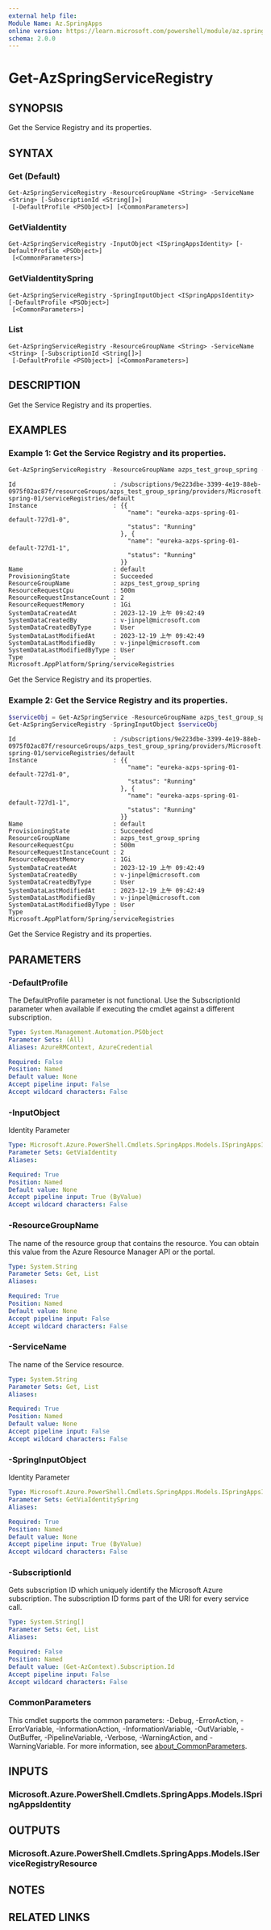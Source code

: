 ```yaml
---
external help file:
Module Name: Az.SpringApps
online version: https://learn.microsoft.com/powershell/module/az.springapps/get-azspringserviceregistry
schema: 2.0.0
---
```


# Get-AzSpringServiceRegistry

## SYNOPSIS
Get the Service Registry and its properties.

## SYNTAX

### Get (Default)
```
Get-AzSpringServiceRegistry -ResourceGroupName <String> -ServiceName <String> [-SubscriptionId <String[]>]
 [-DefaultProfile <PSObject>] [<CommonParameters>]
```

### GetViaIdentity
```
Get-AzSpringServiceRegistry -InputObject <ISpringAppsIdentity> [-DefaultProfile <PSObject>]
 [<CommonParameters>]
```

### GetViaIdentitySpring
```
Get-AzSpringServiceRegistry -SpringInputObject <ISpringAppsIdentity> [-DefaultProfile <PSObject>]
 [<CommonParameters>]
```

### List
```
Get-AzSpringServiceRegistry -ResourceGroupName <String> -ServiceName <String> [-SubscriptionId <String[]>]
 [-DefaultProfile <PSObject>] [<CommonParameters>]
```

## DESCRIPTION
Get the Service Registry and its properties.

## EXAMPLES

### Example 1: Get the Service Registry and its properties.
```powershell
Get-AzSpringServiceRegistry -ResourceGroupName azps_test_group_spring -ServiceName azps-spring-01
```

```output
Id                           : /subscriptions/9e223dbe-3399-4e19-88eb-0975f02ac87f/resourceGroups/azps_test_group_spring/providers/Microsoft.AppPlatform/Spring/azps-spring-01/serviceRegistries/default
Instance                     : {{
                                 "name": "eureka-azps-spring-01-default-727d1-0",
                                 "status": "Running"
                               }, {
                                 "name": "eureka-azps-spring-01-default-727d1-1",
                                 "status": "Running"
                               }}
Name                         : default
ProvisioningState            : Succeeded
ResourceGroupName            : azps_test_group_spring
ResourceRequestCpu           : 500m
ResourceRequestInstanceCount : 2
ResourceRequestMemory        : 1Gi
SystemDataCreatedAt          : 2023-12-19 上午 09:42:49
SystemDataCreatedBy          : v-jinpel@microsoft.com
SystemDataCreatedByType      : User
SystemDataLastModifiedAt     : 2023-12-19 上午 09:42:49
SystemDataLastModifiedBy     : v-jinpel@microsoft.com
SystemDataLastModifiedByType : User
Type                         : Microsoft.AppPlatform/Spring/serviceRegistries
```

Get the Service Registry and its properties.

### Example 2: Get the Service Registry and its properties.
```powershell
$serviceObj = Get-AzSpringService -ResourceGroupName azps_test_group_spring -Name azps-spring-01
Get-AzSpringServiceRegistry -SpringInputObject $serviceObj
```

```output
Id                           : /subscriptions/9e223dbe-3399-4e19-88eb-0975f02ac87f/resourceGroups/azps_test_group_spring/providers/Microsoft.AppPlatform/Spring/azps-spring-01/serviceRegistries/default
Instance                     : {{
                                 "name": "eureka-azps-spring-01-default-727d1-0",
                                 "status": "Running"
                               }, {
                                 "name": "eureka-azps-spring-01-default-727d1-1",
                                 "status": "Running"
                               }}
Name                         : default
ProvisioningState            : Succeeded
ResourceGroupName            : azps_test_group_spring
ResourceRequestCpu           : 500m
ResourceRequestInstanceCount : 2
ResourceRequestMemory        : 1Gi
SystemDataCreatedAt          : 2023-12-19 上午 09:42:49
SystemDataCreatedBy          : v-jinpel@microsoft.com
SystemDataCreatedByType      : User
SystemDataLastModifiedAt     : 2023-12-19 上午 09:42:49
SystemDataLastModifiedBy     : v-jinpel@microsoft.com
SystemDataLastModifiedByType : User
Type                         : Microsoft.AppPlatform/Spring/serviceRegistries
```

Get the Service Registry and its properties.

## PARAMETERS

### -DefaultProfile
The DefaultProfile parameter is not functional.
Use the SubscriptionId parameter when available if executing the cmdlet against a different subscription.

```yaml
Type: System.Management.Automation.PSObject
Parameter Sets: (All)
Aliases: AzureRMContext, AzureCredential

Required: False
Position: Named
Default value: None
Accept pipeline input: False
Accept wildcard characters: False
```

### -InputObject
Identity Parameter

```yaml
Type: Microsoft.Azure.PowerShell.Cmdlets.SpringApps.Models.ISpringAppsIdentity
Parameter Sets: GetViaIdentity
Aliases:

Required: True
Position: Named
Default value: None
Accept pipeline input: True (ByValue)
Accept wildcard characters: False
```

### -ResourceGroupName
The name of the resource group that contains the resource.
You can obtain this value from the Azure Resource Manager API or the portal.

```yaml
Type: System.String
Parameter Sets: Get, List
Aliases:

Required: True
Position: Named
Default value: None
Accept pipeline input: False
Accept wildcard characters: False
```

### -ServiceName
The name of the Service resource.

```yaml
Type: System.String
Parameter Sets: Get, List
Aliases:

Required: True
Position: Named
Default value: None
Accept pipeline input: False
Accept wildcard characters: False
```

### -SpringInputObject
Identity Parameter

```yaml
Type: Microsoft.Azure.PowerShell.Cmdlets.SpringApps.Models.ISpringAppsIdentity
Parameter Sets: GetViaIdentitySpring
Aliases:

Required: True
Position: Named
Default value: None
Accept pipeline input: True (ByValue)
Accept wildcard characters: False
```

### -SubscriptionId
Gets subscription ID which uniquely identify the Microsoft Azure subscription.
The subscription ID forms part of the URI for every service call.

```yaml
Type: System.String[]
Parameter Sets: Get, List
Aliases:

Required: False
Position: Named
Default value: (Get-AzContext).Subscription.Id
Accept pipeline input: False
Accept wildcard characters: False
```

### CommonParameters
This cmdlet supports the common parameters: -Debug, -ErrorAction, -ErrorVariable, -InformationAction, -InformationVariable, -OutVariable, -OutBuffer, -PipelineVariable, -Verbose, -WarningAction, and -WarningVariable. For more information, see [about_CommonParameters](http://go.microsoft.com/fwlink/?LinkID=113216).

## INPUTS

### Microsoft.Azure.PowerShell.Cmdlets.SpringApps.Models.ISpringAppsIdentity

## OUTPUTS

### Microsoft.Azure.PowerShell.Cmdlets.SpringApps.Models.IServiceRegistryResource

## NOTES

## RELATED LINKS

